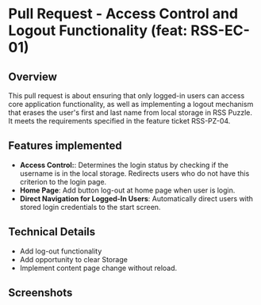 # Pull Request - Access Control and Logout Functionality (feat: RSS-EC-01)

## Overview

This pull request is about ensuring that only logged-in users can access core application functionality, as well as implementing a logout mechanism that erases the user's first and last name from local storage in RSS Puzzle. It meets the requirements specified in the feature ticket RSS-PZ-04.

## Features implemented

- **Access Control:**: Determines the login status by checking if the username is in the local storage. Redirects users who do not have this criterion to the login page.
- **Home Page**: Add button log-out at home page when user is login.
- **Direct Navigation for Logged-In Users**: Automatically direct users with stored login credentials to the start screen.

## Technical Details

- Add log-out functionality
- Add opportunity to clear Storage
- Implement content page change without reload.

## Screenshots
